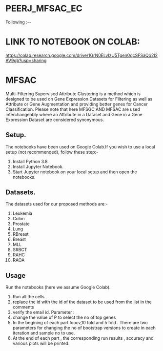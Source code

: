 # PEERJ_MFSAC_EC
Following :--
# LINK TO NOTEBOOK ON COLAB:
https://colab.research.google.com/drive/1GrN0ELvIzU5Tgen0gcSFSaQo2I2AV9gb?usp=sharing
# MFSAC
Multi-Filtering Supervised Attribute Clustering is a method which is designed to be used on Gene Expression Datasets for Filtering as well as Attribute or Gene Augmentation and providing better genes for Cancer Classification.
Please note that here MFSGC AND MFSAC are used interchangeably where an Attribute in a Dataset and Gene in a Gene Expression Dataset are considered synonymous.
## Setup.
The notebooks have been used on Google Colab.If you wish to use a local setup (not recommended), follow these step:- 
1. Install Python 3.8
2. Install Jupyter Notebook.
3. Start Jupyter notebook on your local setup and then open the notebooks.

## Datasets.
The datasets used for our proposed methods are:-
1. Leukemia 
2. Colon 
3. Prostate 
4. Lung 
5. RBreast
6. Breast 
7. MLL 
8. SRBCT
9. RAHC
10. RAOA

## Usage
Run the notebooks (here we assume Google Colab). 
1. Run all the cells
2. replace the id with the id of the dataset to be used from the list in the comments
3. verify the email id.
Parameter : 
1. change the value of P to select the no of top genes 
2. In the begining of each part loocv,10 fold and 5 fold . There are two parameters for changing the no of bootstrap versions to create in each iteration and sample no to use.
3. At the end of each part , the corresponding run results , accuracy and various plots will be printed.
